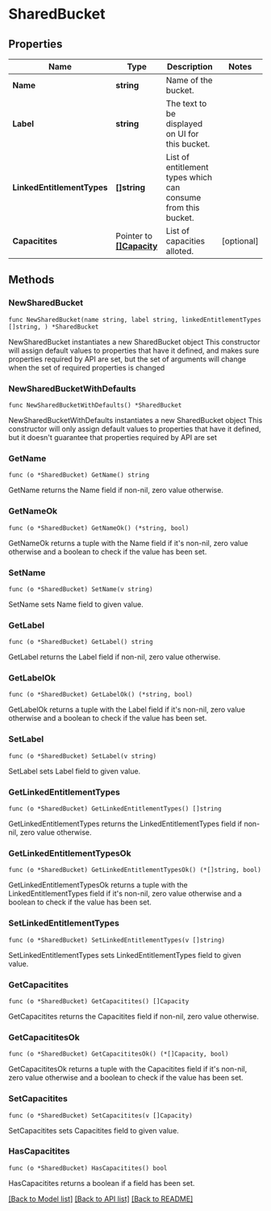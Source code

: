 # SharedBucket

## Properties

Name | Type | Description | Notes
------------ | ------------- | ------------- | -------------
**Name** | **string** | Name of the bucket. | 
**Label** | **string** | The text to be displayed on UI for this bucket. | 
**LinkedEntitlementTypes** | **[]string** | List of entitlement types which can consume from this bucket. | 
**Capacitites** | Pointer to [**[]Capacity**](Capacity.md) | List of capacities alloted. | [optional] 

## Methods

### NewSharedBucket

`func NewSharedBucket(name string, label string, linkedEntitlementTypes []string, ) *SharedBucket`

NewSharedBucket instantiates a new SharedBucket object
This constructor will assign default values to properties that have it defined,
and makes sure properties required by API are set, but the set of arguments
will change when the set of required properties is changed

### NewSharedBucketWithDefaults

`func NewSharedBucketWithDefaults() *SharedBucket`

NewSharedBucketWithDefaults instantiates a new SharedBucket object
This constructor will only assign default values to properties that have it defined,
but it doesn't guarantee that properties required by API are set

### GetName

`func (o *SharedBucket) GetName() string`

GetName returns the Name field if non-nil, zero value otherwise.

### GetNameOk

`func (o *SharedBucket) GetNameOk() (*string, bool)`

GetNameOk returns a tuple with the Name field if it's non-nil, zero value otherwise
and a boolean to check if the value has been set.

### SetName

`func (o *SharedBucket) SetName(v string)`

SetName sets Name field to given value.


### GetLabel

`func (o *SharedBucket) GetLabel() string`

GetLabel returns the Label field if non-nil, zero value otherwise.

### GetLabelOk

`func (o *SharedBucket) GetLabelOk() (*string, bool)`

GetLabelOk returns a tuple with the Label field if it's non-nil, zero value otherwise
and a boolean to check if the value has been set.

### SetLabel

`func (o *SharedBucket) SetLabel(v string)`

SetLabel sets Label field to given value.


### GetLinkedEntitlementTypes

`func (o *SharedBucket) GetLinkedEntitlementTypes() []string`

GetLinkedEntitlementTypes returns the LinkedEntitlementTypes field if non-nil, zero value otherwise.

### GetLinkedEntitlementTypesOk

`func (o *SharedBucket) GetLinkedEntitlementTypesOk() (*[]string, bool)`

GetLinkedEntitlementTypesOk returns a tuple with the LinkedEntitlementTypes field if it's non-nil, zero value otherwise
and a boolean to check if the value has been set.

### SetLinkedEntitlementTypes

`func (o *SharedBucket) SetLinkedEntitlementTypes(v []string)`

SetLinkedEntitlementTypes sets LinkedEntitlementTypes field to given value.


### GetCapacitites

`func (o *SharedBucket) GetCapacitites() []Capacity`

GetCapacitites returns the Capacitites field if non-nil, zero value otherwise.

### GetCapacititesOk

`func (o *SharedBucket) GetCapacititesOk() (*[]Capacity, bool)`

GetCapacititesOk returns a tuple with the Capacitites field if it's non-nil, zero value otherwise
and a boolean to check if the value has been set.

### SetCapacitites

`func (o *SharedBucket) SetCapacitites(v []Capacity)`

SetCapacitites sets Capacitites field to given value.

### HasCapacitites

`func (o *SharedBucket) HasCapacitites() bool`

HasCapacitites returns a boolean if a field has been set.


[[Back to Model list]](../README.md#documentation-for-models) [[Back to API list]](../README.md#documentation-for-api-endpoints) [[Back to README]](../README.md)


